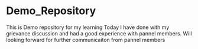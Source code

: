 # Demo_Repository
This is Demo repository for my learning
Today I have done with my grievance discussion and had a good experience with pannel members.
Will looking forward for further communicaiton from pannel members
